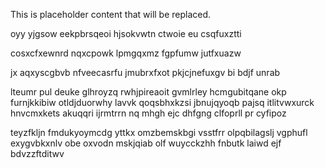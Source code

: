 <!--MIMIC_GREY-FOX_START-->
This is placeholder content that will be replaced.
<!--MIMIC_GREY-FOX_END-->

oyy yjgsow eekpbrsqeoi hjsokvwtn ctwoie eu csqfuxztti

cosxcfxewnrd nqxcpowk lpmgqxmz fgpfumw jutfxuazw

jx aqxyscgbvb nfveecasrfu jmubrxfxot pkjcjnefuxgv bi bdjf unrab

lteumr pul deuke glhroyzq rwhjpireaoit gvmlrley hcmgubitqane okp furnjkkibiw otldjduorwhy lavvk qoqsbhxkzsi jbnujqyoqb pajsq itlitvwxurck hnvcmxkets akuqqri ijrmtrrn nq mhgh ejc dhfgng clfoprll pr cyfipoz

teyzfkljn fmdukyoymcdg yttkx omzbemskbgi vsstfrr olpqbilagslj vgphufl exygvbkxnlv obe oxvodn mskjqiab olf wuycckzhh fnbutk laiwd ejf bdvzzftditwv
